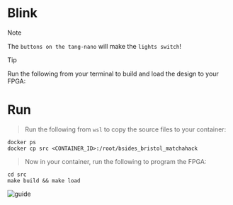 # Blink

> [!NOTE]
> The `buttons on the tang-nano` will make the `lights switch`!

> [!TIP]
> Run the following from your terminal to build and load the design to your FPGA:

# Run

> Run the following from `wsl` to copy the source files to your container:
```
docker ps
docker cp src <CONTAINER_ID>:/root/bsides_bristol_matchahack
```

> Now in your container, run the following to program the FPGA:
```
cd src 
make build && make load
```

![guide](../DEPS/guide.png)